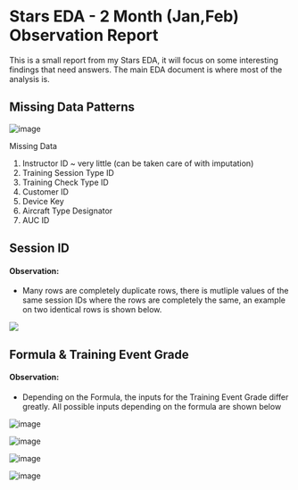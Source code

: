 # Stars EDA - 2 Month (Jan,Feb) Observation Report

This is a small report from my Stars EDA, it will focus on some interesting findings that need answers. The main EDA document is where most of the analysis is.

## Missing Data Patterns

![image](https://user-images.githubusercontent.com/25378211/118280377-285bcc00-b49a-11eb-9923-d8604f171d6f.png)

Missing Data

1. Instructor ID ~ very little (can be taken care of with imputation)
2. Training Session Type ID
3. Training Check Type ID
4. Customer ID
5. Device Key
6. Aircraft Type Designator
7. AUC ID


## Session ID

#### Observation:

- Many rows are completely duplicate rows, there is mutliple values of the same session IDs where the rows are completely the same, an example on two identical rows is shown below.

![](https://user-images.githubusercontent.com/25378211/118283899-da48c780-b49d-11eb-969d-4bf50c9819f1.png)


## Formula & Training Event Grade

#### Observation:

- Depending on the Formula, the inputs for the Training Event Grade differ greatly. All possible inputs depending on the formula are shown below

![image](https://user-images.githubusercontent.com/25378211/118284807-d23d5780-b49e-11eb-9632-6e336476bccd.png)

![image](https://user-images.githubusercontent.com/25378211/118284864-e6815480-b49e-11eb-86af-51f9a2428dfc.png)

![image](https://user-images.githubusercontent.com/25378211/118284897-f0a35300-b49e-11eb-8866-a22d0905dde1.png)

![image](https://user-images.githubusercontent.com/25378211/118284924-f862f780-b49e-11eb-9fc1-201365ad54f7.png)





